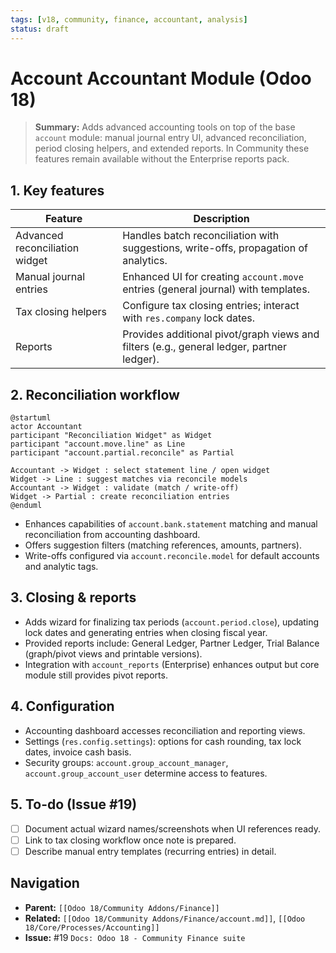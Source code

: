```yaml
---
tags: [v18, community, finance, accountant, analysis]
status: draft
---
```


# Account Accountant Module (Odoo 18)

> **Summary:** Adds advanced accounting tools on top of the base `account` module: manual journal entry UI, advanced reconciliation, period closing helpers, and extended reports. In Community these features remain available without the Enterprise reports pack.

## 1. Key features

| Feature | Description |
|---------|-------------|
| Advanced reconciliation widget | Handles batch reconciliation with suggestions, write-offs, propagation of analytics. |
| Manual journal entries | Enhanced UI for creating `account.move` entries (general journal) with templates. |
| Tax closing helpers | Configure tax closing entries; interact with `res.company` lock dates. |
| Reports | Provides additional pivot/graph views and filters (e.g., general ledger, partner ledger). |

## 2. Reconciliation workflow

```plantuml
@startuml
actor Accountant
participant "Reconciliation Widget" as Widget
participant "account.move.line" as Line
participant "account.partial.reconcile" as Partial

Accountant -> Widget : select statement line / open widget
Widget -> Line : suggest matches via reconcile models
Accountant -> Widget : validate (match / write-off)
Widget -> Partial : create reconciliation entries
@enduml
```

- Enhances capabilities of `account.bank.statement` matching and manual reconciliation from accounting dashboard.
- Offers suggestion filters (matching references, amounts, partners).
- Write-offs configured via `account.reconcile.model` for default accounts and analytic tags.

## 3. Closing & reports
- Adds wizard for finalizing tax periods (`account.period.close`), updating lock dates and generating entries when closing fiscal year.
- Provided reports include: General Ledger, Partner Ledger, Trial Balance (graph/pivot views and printable versions).
- Integration with `account_reports` (Enterprise) enhances output but core module still provides pivot reports.

## 4. Configuration
- Accounting dashboard accesses reconciliation and reporting views.
- Settings (`res.config.settings`): options for cash rounding, tax lock dates, invoice cash basis.
- Security groups: `account.group_account_manager`, `account.group_account_user` determine access to features.

## 5. To-do (Issue #19)
- [ ] Document actual wizard names/screenshots when UI references ready.
- [ ] Link to tax closing workflow once note is prepared.
- [ ] Describe manual entry templates (recurring entries) in detail.

## Navigation
- **Parent:** `[[Odoo 18/Community Addons/Finance]]`
- **Related:** `[[Odoo 18/Community Addons/Finance/account.md]]`, `[[Odoo 18/Core/Processes/Accounting]]`
- **Issue:** #19 `Docs: Odoo 18 - Community Finance suite`
